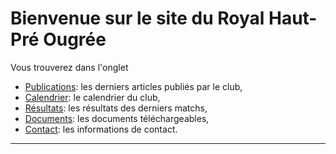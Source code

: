 # Bienvenue sur le site du Royal Haut-Pré Ougrée


Vous trouverez dans l'onglet

- [Publications](/publications): les derniers articles publiés par le club,
- [Calendrier](/calendrier): le calendrier du club,
- [Résultats](/resultats): les résultats des derniers matchs,
- [Documents](/documents): les documents téléchargeables,
- [Contact](/contact): les informations de contact.

---